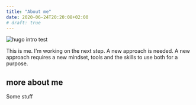 ```yaml
---
title: "About me"
date: 2020-06-24T20:20:08+02:00
# draft: true
---
```

![hugo intro test](/img/hugo-intro-test.jpg)

This is me. I'm working on the next step. A new approach is needed. A new approach requires a new mindset, tools and the skills to use both for a purpose.

## more about me

Some stuff
